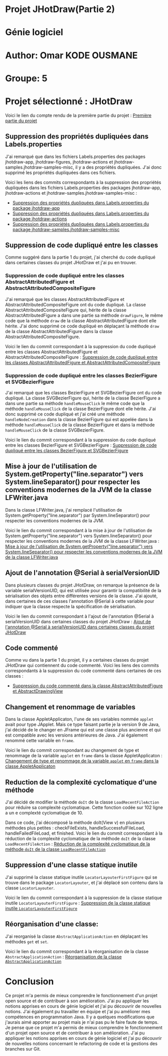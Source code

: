 # Projet JHotDraw(Partie 2)

# Génie logiciel

# Author: Omar KODE OUSMANE
# Groupe: 5

# Projet sélectionné : JHotDraw 

Voici le lien du compte rendu de la première partie du projet : [Première partie du projet](<Rapport Partie 1>)

## Suppression des propriétés dupliquées dans Labels.properties
J'ai remarqué que dans les fichiers Labels.properties des packages jhotdraw-app, jhotdraw-figures, jhotdraw-actions et jhotdraw-samples.jhotdraw-samples-misc, il y a des propriétés dupliquées. J'ai donc supprimé les propriétés dupliquées dans ces fichiers.

Voici les liens des commits correspondants à la suppression des propriétés dupliquées dans les fichiers Labels.properties des packages jhotdraw-app, jhotdraw-actions et jhotdraw-samples.jhotdraw-samples-misc :

- [Suppression des propriétés dupliquées dans Labels.properties du package jhotdraw-app](https://github.com/omar202002/jhotdraw/commit/13afdaea6174bdd47a1fd53f0a0f435b0b714acf)
- [Suppression des propriétés dupliquées dans Labels.properties du package jhotdraw-actions](https://github.com/omar202002/jhotdraw/commit/660af2dae1ba0bd62ade3d775963b2cdfaa0551f)
- [Suppression des propriétés dupliquées dans Labels.properties du package jhotdraw-samples.jhotdraw-samples-misc](https://github.com/omar202002/jhotdraw/commit/c5e3dc9b2252e07580a89a866383c78dec41d3a8)

## Suppression de code dupliqué entre les classes
Comme suggéré dans la partie 1 du projet, j'ai cherché du code dupliqué dans certaines classes du projet JHotDraw et j'ai pu en trouver. 
### Suppression de code dupliqué entre les classes AbstractAttributedFigure et AbstractAttributedCompositeFigure
J'ai remarqué que les classes AbstractAttributedFigure et AbstractAttributedCompositeFigure ont du code dupliqué. La classe AbstractAttributedCompositeFigure qui, hérite de la classe AbstractAttributedFigure a dans une partie sa méthode `drawFigure`, le même code que la méthode `draw` de la classe AbstractAttributedFigure dont elle hérite. J'ai donc supprimé ce code dupliqué en déplaçant la méthode `draw` de la classe AbstractAttributedFigure dans la classe AbstractAttributedCompositeFigure.

Voici le lien du commit correspondant à la suppression du code dupliqué entre les classes AbstractAttributedFigure et AbstractAttributedCompositeFigure : [Suppression de code dupliqué entre les classes AbstractAttributedFigure et AbstractAttributedCompositeFigure](https://github.com/omar202002/jhotdraw/commit/48ee54fcc9e3539ebd51178006a82014a14c1dfc)

### Suppression de code dupliqué entre les classes BezierFigure et SVGBezierFigure
J'ai remarqué que les classes BezierFigure et SVGBezierFigure ont du code dupliqué. La classe SVGBezierFigure qui, hérite de la classe BezierFigure a dans une partie sa méthode `handleMouseClick` le même code que la méthode `handleMouseClick` de la classe BezierFigure dont elle hérite. J'ai donc supprimé ce code dupliqué et j'ai créé une méthode `handleNodeCreation` dans la classe BezierFigure qui est appelée dans la méthode `handleMouseClick` de la classe BezierFigure et dans la méthode `handleMouseClick` de la classe SVGBezierFigure.

Voici le lien du commit correspondant à la suppression du code dupliqué entre les classes BezierFigure et SVGBezierFigure : [Suppression de code dupliqué entre les classes BezierFigure et SVGBezierFigure](https://github.com/omar202002/jhotdraw/commit/0867a23ebc60739bbac53b0f2f357901cefe77e7)

## Mise à jour de l'utilisation de System.getProperty("line.separator") vers System.lineSeparator() pour respecter les conventions modernes de la JVM de la classe LFWriter.java
Dans la classe LFWriter.java, j'ai remplacé l'utilisation de System.getProperty("line.separator") par System.lineSeparator() pour respecter les conventions modernes de la JVM.

Voici le lien du commit correspondant à la mise à jour de l'utilisation de System.getProperty("line.separator") vers System.lineSeparator() pour respecter les conventions modernes de la JVM de la classe LFWriter.java : [Mise à jour de l'utilisation de System.getProperty("line.separator") vers System.lineSeparator() pour respecter les conventions modernes de la JVM de la classe LFWriter.java](https://github.com/omar202002/jhotdraw/commit/ab3b32b7fba6b9fffef0db4076bfe05790c808d3)

## Ajout de l'annotation @Serial à serialVersionUID
Dans plusieurs classes du projet JHotDraw, on remarque la présence de la variable serialVersionUID, qui est utilisée pour garantir la compatibilité de la sérialisation des objets entre différentes versions de la classe. J'ai ajouté, dans certaines de ces classes l'annotation @Serial à cette variable pour indiquer que la classe respecte la spécification de sérialisation.

Voici le lien du commit correspondant à l'ajout de l'annotation @Serial à serialVersionUID dans certaines classes du projet JHotDraw : [Ajout de l'annotation @Serial à serialVersionUID dans certaines classes du projet JHotDraw](https://github.com/omar202002/jhotdraw/commit/1d0309b44b5adc5e1afe4fce28da54c50bcff785)

## Code commenté
Comme vu dans la partie 1 du projet, il y a certaines classes du projet JHotDraw qui contiennent du code commenté.
Voici les liens des commits correspondants à la suppression du code commenté dans certaines de ces classes :
- [Suppression du code commenté dans la classe AbstractAttributedFigure et AbstractDrawingView](https://github.com/omar202002/jhotdraw/commit/e2db1fff8f41da6e5dc851c5e43dc07e6a33130a)

## Changement et renommage de variables
Dans la classe AppletApplicaton, l'une de ses variables nommée `applet` avait pour type JApplet. Mais ce type faisant partie je la version 9 de Java, j'ai décidé de le changer en JFrame qui est une classe plus ancienne et qui est compatible avec les versions antérieures de Java. J'ai également renommé cette variable en `frame`.

Voici le lien du commit correspondant au changement de type et renommage de la variable `applet` en `frame` dans la classe AppletApplicaton : [Changement de type et renommage de la variable `applet` en `frame` dans la classe AppletApplicaton](https://github.com/omar202002/jhotdraw/commit/b7174cb133aefecebd238ac930515cc0b6877135)

## Reduction de la complexité cyclomatique d'une méthode

J'ai décidé de modifier la méthode `doIt` de la classe `LoadRecentFileAction` pour réduire sa complexité cyclomatique. Cette fonction codée sur 102 ligne a un e complexté cyclomatique de 10.

Dans ce code, j'ai décomposé la méthode doIt(View v) en plusieurs méthodes plus petites : checkFileExists, handleSuccessfulFileLoad, handleFailedFileLoad, et finished.
Voici le lien du commit correspondant à la réduction de la complexité cyclomatique de la méthode `doIt` de la classe `LoadRecentFileAction` : [Réduction de la complexité cyclomatique de la méthode `doIt` de la classe `LoadRecentFileAction`](https://github.com/omar202002/jhotdraw/commit/9fefc5abccf3dcb951ccf129c8d2fc9dccec146f)

## Suppression d'une classe statique inutile

J'ai supprimé la classe statique inutile `LocatorLayouterFirstFigure` qui se trouve dans le package `LocatorLayouter`, et j'ai déplacé son contenu dans la classe `LocatorLayouter`.

Voici le lien du commit correspondant à la suppression de la classe statique inutile `LocatorLayouterFirstFigure` : [Suppression de la classe statique inutile `LocatorLayouterFirstFigure`](https://github.com/omar202002/jhotdraw/commit/f34f9900d96de9bf33f8e3dbdd2b9ef21ce2cbdb)

## Réorganisation d'une classe:

J'ai reorganisé la classe `AbstractApplicationAction` en déplaçant les méthodes `get` et `set`.

Voici le lien du commit correspondant à la réorganisation de la classe `AbstractApplicationAction` : [Réorganisation de la classe `AbstractApplicationAction`](https://github.com/omar202002/jhotdraw/commit/6a497bb80deb1e22fe60ab9b6648594e64816b02)


# Conclusion

Ce projet m'a permis de mieux comprendre le fonctionnement d'un projet open source et de contribuer à son amélioration. J'ai pu appliquer les notions apprises en cours de génie logiciel et j'ai pu découvrir de nouvelles notions. J'ai également pu travailler en équipe et j'ai pu améliorer mes compétences en programmation Java.
Il y a quelques modifications que j'aurais aimé apporter au projet mais je n'ai pas pu le faire faute de temps. Je pense que ce projet m'a permis de mieux comprendre le fonctionnement d'un projet open source et de contribuer à son amélioration. J'ai pu appliquer les notions apprises en cours de génie logiciel et j'ai pu découvrir de nouvelles notions concernant le refactoring de code et la gestions des branches sur Git.